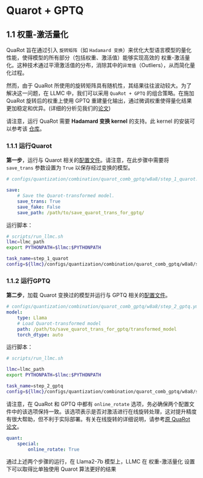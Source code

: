 # Quarot + GPTQ


## 1.1 权重-激活量化

QuaRot 旨在通过引入 `旋转矩阵`（如 `Hadamard 变换`）来优化大型语言模型的量化性能，使得模型的所有部分（包括权重、激活值）能够实现高效的 权重-激活量化。这种技术通过平滑激活值的分布，消除其中的`异常值`（Outliers），从而简化量化过程。

然而，由于 QuaRot 所使用的旋转矩阵具有随机性，其结果往往波动较大。为了解决这一问题，在 LLMC 中，我们可以采用 `QuaRot + GPTQ` 的组合策略。在施加 QuaRot 旋转后的权重上使用 GPTQ 重建量化输出，通过微调权重使得量化结果更加稳定和优异。(详细的分析见我们的[论文](https://arxiv.org/abs/2405.06001v2))

请注意，运行 QuaRot 需要 **Hadamard 变换 kernel** 的支持。此 kernel 的安装可以参考该 [仓库](https://github.com/spcl/QuaRot)。

### 1.1.1 运行Quarot

**第一步**，运行与 Quarot 相关的[配置文件](https://github.com/ModelTC/llmc/tree/main/configs/quantization/combination/quarot_comb_gptq/w8a8/step_1_quarot.yml)。请注意，在此步骤中需要将 `save_trans` 参数设置为 `True` 以保存经过变换的模型。

```yaml
# configs/quantization/combination/quarot_comb_gptq/w8a8/step_1_quarot.yml

save:
    # Save the Quarot-transformed model.
    save_trans: True
    save_fake: False
    save_path: /path/to/save_quarot_trans_for_gptq/
```
运行脚本：
```bash
# scripts/run_llmc.sh
llmc=llmc_path
export PYTHONPATH=$llmc:$PYTHONPATH

task_name=step_1_quarot
config=${llmc}/configs/quantization/combination/quarot_comb_gptq/w8a8/step_1_quarot.yml
```
### 1.1.2 运行GPTQ

**第二步**，加载 Quarot 变换过的模型并运行与 GPTQ 相关的[配置文件](https://github.com/ModelTC/llmc/tree/main/configs/quantization/combination/quarot_comb_gptq/w8a8/step_2_gptq.yml)。

```yaml
# configs/quantization/combination/quarot_comb_gptq/w8a8/step_2_gptq.yml
model:
    type: Llama
    # Load Quarot-transformed model
    path: /path/to/save_quarot_trans_for_gptq/transformed_model
    torch_dtype: auto
```

运行脚本：
```bash
# scripts/run_llmc.sh

llmc=llmc_path
export PYTHONPATH=$llmc:$PYTHONPATH

task_name=step_2_gptq
config=${llmc}/configs/quantization/combination/quarot_comb_gptq/w8a8/step_2_gptq.yml

```
请注意，在 QuaRot 和 GPTQ 中都有 `online_rotate` 选项，务必确保两个配置文件中的该选项保持一致。该选项表示是否对激活进行在线旋转处理，这对提升精度有很大帮助，但不利于实际部署。有关在线旋转的详细说明，请参考[原 QuaRot 论文](https://arxiv.org/abs/2404.00456)。
```yaml
quant:
    special:
        online_rotate: True
```

通过上述两个步骤的运行，在 Llama2-7b 模型上，LLMC 在 权重-激活量化 设置下可以取得比单独使用 Quarot 算法更好的结果